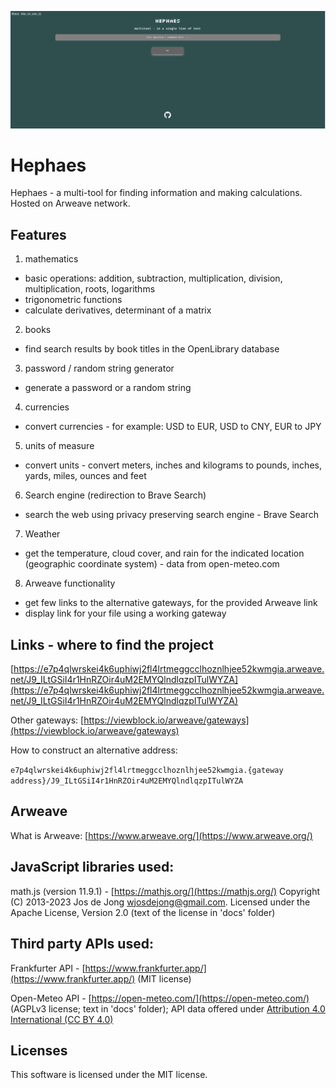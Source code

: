 ![](https://raw.githubusercontent.com/heEXDe/hephaes/main/img/hephaes-gui-02.png)

# Hephaes
Hephaes - a multi-tool for finding information and making calculations. Hosted on Arweave network.

## Features

1. mathematics
- basic operations: addition, subtraction, multiplication, division, multiplication, roots, logarithms
- trigonometric functions
- calculate derivatives, determinant of a matrix

2. books
- find search results by book titles in the OpenLibrary database

3. password / random string generator
- generate a password or a random string

4. currencies
- convert currencies - for example: USD to EUR, USD to CNY, EUR to JPY

5. units of measure
- convert units - convert meters, inches and kilograms to pounds, inches, yards, miles, ounces and feet

6. Search engine (redirection to Brave Search)
- search the web using privacy preserving search engine - Brave Search

7. Weather
- get the temperature, cloud cover, and rain for the indicated location (geographic coordinate system) - data from open-meteo.com

8. Arweave functionality
- get few links to the alternative gateways, for the provided Arweave link
- display link for your file using a working gateway

## Links - where to find the project

[https://e7p4qlwrskei4k6uphiwj2fl4lrtmeggcclhoznlhjee52kwmgia.arweave.net/J9_ILtGSiI4r1HnRZOir4uM2EMYQlndlqzpITulWYZA](https://e7p4qlwrskei4k6uphiwj2fl4lrtmeggcclhoznlhjee52kwmgia.arweave.net/J9_ILtGSiI4r1HnRZOir4uM2EMYQlndlqzpITulWYZA)

Other gateways:
[https://viewblock.io/arweave/gateways](https://viewblock.io/arweave/gateways)

How to construct an alternative address:

`e7p4qlwrskei4k6uphiwj2fl4lrtmeggcclhoznlhjee52kwmgia.{gateway address}/J9_ILtGSiI4r1HnRZOir4uM2EMYQlndlqzpITulWYZA`

## Arweave

What is Arweave: [https://www.arweave.org/](https://www.arweave.org/)

## JavaScript libraries used:

math.js (version 11.9.1) - [https://mathjs.org/](https://mathjs.org/)
Copyright (C) 2013-2023 Jos de Jong wjosdejong@gmail.com. Licensed under the Apache License, Version 2.0 (text of the license in 'docs' folder)

## Third party APIs used:

Frankfurter API - [https://www.frankfurter.app/](https://www.frankfurter.app/) (MIT license)

Open-Meteo API - [https://open-meteo.com/](https://open-meteo.com/) (AGPLv3 license; text in 'docs' folder); API data offered under [Attribution 4.0 International (CC BY 4.0)](https://creativecommons.org/licenses/by/4.0/)

## Licenses

This software is licensed under the MIT license.